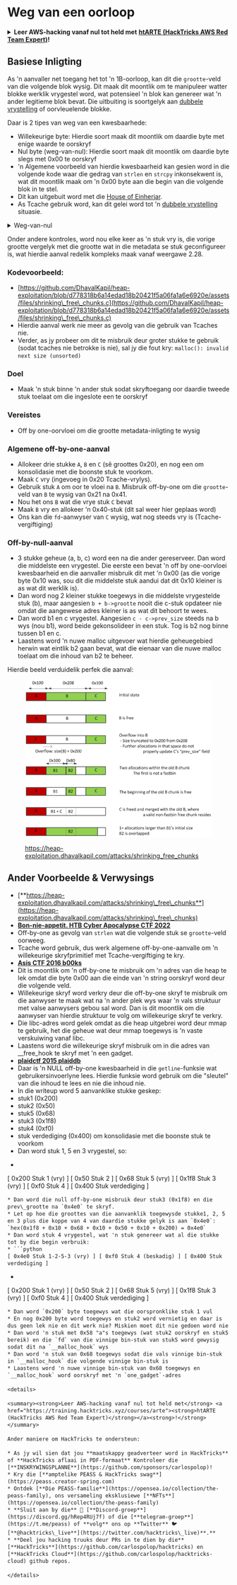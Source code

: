 # Weg van een oorloop

<details>

<summary><strong>Leer AWS-hacking vanaf nul tot held met</strong> <a href="https://training.hacktricks.xyz/courses/arte"><strong>htARTE (HackTricks AWS Red Team Expert)</strong></a><strong>!</strong></summary>

Ander maniere om HackTricks te ondersteun:

* As jy wil sien dat jou **maatskappy geadverteer word in HackTricks** of **HackTricks aflaai in PDF-formaat** Kyk na die [**INSKRYWINGSPLANNE**](https://github.com/sponsors/carlospolop)!
* Kry die [**amptelike PEASS & HackTricks swag**](https://peass.creator-spring.com)
* Ontdek [**Die PEASS Familie**](https://opensea.io/collection/the-peass-family), ons versameling eksklusiewe [**NFTs**](https://opensea.io/collection/the-peass-family)
* **Sluit aan by die** 💬 [**Discord-groep**](https://discord.gg/hRep4RUj7f) of die [**telegram-groep**](https://t.me/peass) of **volg** ons op **Twitter** 🐦 [**@hacktricks\_live**](https://twitter.com/hacktricks\_live)**.**
* **Deel jou haktruuks deur PRs in te dien by die** [**HackTricks**](https://github.com/carlospolop/hacktricks) en [**HackTricks Cloud**](https://github.com/carlospolop/hacktricks-cloud) github-opslag.

</details>

## Basiese Inligting

As 'n aanvaller net toegang het tot 'n 1B-oorloop, kan dit die `grootte`-veld van die volgende blok wysig. Dit maak dit moontlik om te manipuleer watter blokke werklik vrygestel word, wat potensieel 'n blok kan genereer wat 'n ander legitieme blok bevat. Die uitbuiting is soortgelyk aan [dubbele vrystelling](double-free.md) of oorvleuelende blokke.

Daar is 2 tipes van weg van een kwesbaarhede:

* Willekeurige byte: Hierdie soort maak dit moontlik om daardie byte met enige waarde te oorskryf
* Nul byte (weg-van-nul): Hierdie soort maak dit moontlik om daardie byte slegs met 0x00 te oorskryf
* 'n Algemene voorbeeld van hierdie kwesbaarheid kan gesien word in die volgende kode waar die gedrag van `strlen` en `strcpy` inkonsekwent is, wat dit moontlik maak om 'n 0x00 byte aan die begin van die volgende blok in te stel.
* Dit kan uitgebuit word met die [House of Einherjar](house-of-einherjar.md).
* As Tcache gebruik word, kan dit gelei word tot 'n [dubbele vrystelling](double-free.md) situasie.

<details>

<summary>Weg-van-nul</summary>
```c
// From https://ctf-wiki.mahaloz.re/pwn/linux/glibc-heap/off_by_one/
int main(void)
{
char buffer[40]="";
void *chunk1;
chunk1 = malloc(24);
puts("Get Input");
gets(buffer);
if(strlen(buffer)==24)
{
strcpy(chunk1,buffer);
}
return 0;
}
```
</details>

Onder andere kontroles, word nou elke keer as 'n stuk vry is, die vorige grootte vergelyk met die grootte wat in die metadata se stuk geconfigureer is, wat hierdie aanval redelik kompleks maak vanaf weergawe 2.28.

### Kodevoorbeeld:

* [https://github.com/DhavalKapil/heap-exploitation/blob/d778318b6a14edad18b20421f5a06fa1a6e6920e/assets/files/shrinking\_free\_chunks.c](https://github.com/DhavalKapil/heap-exploitation/blob/d778318b6a14edad18b20421f5a06fa1a6e6920e/assets/files/shrinking\_free\_chunks.c)
* Hierdie aanval werk nie meer as gevolg van die gebruik van Tcaches nie.
* Verder, as jy probeer om dit te misbruik deur groter stukke te gebruik (sodat tcaches nie betrokke is nie), sal jy die fout kry: `malloc(): invalid next size (unsorted)`

### Doel

* Maak 'n stuk binne 'n ander stuk sodat skryftoegang oor daardie tweede stuk toelaat om die ingeslote een te oorskryf

### Vereistes

* Off by one-oorvloei om die grootte metadata-inligting te wysig

### Algemene off-by-one-aanval

* Allokeer drie stukke `A`, `B` en `C` (sê groottes 0x20), en nog een om konsolidasie met die boonste stuk te voorkom.
* Maak `C` vry (ingevoeg in 0x20 Tcache-vrylys).
* Gebruik stuk `A` om oor te vloei na `B`. Misbruik off-by-one om die `grootte`-veld van `B` te wysig van 0x21 na 0x41.
* Nou het ons `B` wat die vrye stuk `C` bevat
* Maak `B` vry en allokeer 'n 0x40-stuk (dit sal weer hier geplaas word)
* Ons kan die `fd`-aanwyser van `C` wysig, wat nog steeds vry is (Tcache-vergiftiging)

### Off-by-null-aanval

* 3 stukke geheue (a, b, c) word een na die ander gereserveer. Dan word die middelste een vrygestel. Die eerste een bevat 'n off by one-oorvloei kwesbaarheid en die aanvaller misbruik dit met 'n 0x00 (as die vorige byte 0x10 was, sou dit die middelste stuk aandui dat dit 0x10 kleiner is as wat dit werklik is).
* Dan word nog 2 kleiner stukke toegewys in die middelste vrygestelde stuk (b), maar aangesien `b + b->grootte` nooit die c-stuk opdateer nie omdat die aangewese adres kleiner is as wat dit behoort te wees.
* Dan word b1 en c vrygestel. Aangesien `c - c->prev_size` steeds na b wys (nou b1), word beide gekonsolideer in een stuk. Tog is b2 nog binne tussen b1 en c.
* Laastens word 'n nuwe malloc uitgevoer wat hierdie geheuegebied herwin wat eintlik b2 gaan bevat, wat die eienaar van die nuwe malloc toelaat om die inhoud van b2 te beheer.

Hierdie beeld verduidelik perfek die aanval:

<figure><img src="../../.gitbook/assets/image (1247).png" alt=""><figcaption><p><a href="https://heap-exploitation.dhavalkapil.com/attacks/shrinking_free_chunks">https://heap-exploitation.dhavalkapil.com/attacks/shrinking_free_chunks</a></p></figcaption></figure>

## Ander Voorbeelde & Verwysings

* [**https://heap-exploitation.dhavalkapil.com/attacks/shrinking\_free\_chunks**](https://heap-exploitation.dhavalkapil.com/attacks/shrinking\_free\_chunks)
* [**Bon-nie-appetit. HTB Cyber Apocalypse CTF 2022**](https://7rocky.github.io/en/ctf/htb-challenges/pwn/bon-nie-appetit/)
* Off-by-one as gevolg van `strlen` wat die volgende stuk se `grootte`-veld oorweeg.
* Tcache word gebruik, dus werk algemene off-by-one-aanvalle om 'n willekeurige skryfprimitief met Tcache-vergiftiging te kry.
* [**Asis CTF 2016 b00ks**](https://ctf-wiki.mahaloz.re/pwn/linux/glibc-heap/off\_by\_one/#1-asis-ctf-2016-b00ks)
* Dit is moontlik om 'n off-by-one te misbruik om 'n adres van die heap te lek omdat die byte 0x00 aan die einde van 'n string oorskryf word deur die volgende veld.
* Willekeurige skryf word verkry deur die off-by-one skryf te misbruik om die aanwyser te maak wat na 'n ander plek wys waar 'n vals struktuur met valse aanwysers gebou sal word. Dan is dit moontlik om die aanwyser van hierdie struktuur te volg om willekeurige skryf te verkry.
* Die libc-adres word gelek omdat as die heap uitgebrei word deur mmap te gebruik, het die geheue wat deur mmap toegewys is 'n vaste verskuiwing vanaf libc.
* Laastens word die willekeurige skryf misbruik om in die adres van \_\_free\_hook te skryf met 'n een gadget.
* [**plaidctf 2015 plaiddb**](https://ctf-wiki.mahaloz.re/pwn/linux/glibc-heap/off\_by\_one/#instance-2-plaidctf-2015-plaiddb)
* Daar is 'n NULL off-by-one kwesbaarheid in die `getline`-funksie wat gebruikersinvoerlyne lees. Hierdie funksie word gebruik om die "sleutel" van die inhoud te lees en nie die inhoud nie.
* In die writeup word 5 aanvanklike stukke geskep:
* stuk1 (0x200)
* stuk2 (0x50)
* stuk5 (0x68)
* stuk3 (0x1f8)
* stuk4 (0xf0)
* stuk verdediging (0x400) om konsolidasie met die boonste stuk te voorkom
* Dan word stuk 1, 5 en 3 vrygestel, so:
* ```python
[ 0x200 Stuk 1 (vry) ] [ 0x50 Stuk 2 ] [ 0x68 Stuk 5 (vry) ] [ 0x1f8 Stuk 3 (vry) ] [ 0xf0 Stuk 4 ] [ 0x400 Stuk verdediging ]
```
* Dan word die null off-by-one misbruik deur stuk3 (0x1f8) en die prev\_grootte na `0x4e0` te skryf.
* Let op hoe die groottes van die aanvanklik toegewysde stukke1, 2, 5 en 3 plus die koppe van 4 van daardie stukke gelyk is aan `0x4e0`:  `hex(0x1f8 + 0x10 + 0x68 + 0x10 + 0x50 + 0x10 + 0x200) = 0x4e0`
* Dan word stuk 4 vrygestel, wat 'n stuk genereer wat al die stukke tot by die begin verbruik:
* ```python
[ 0x4e0 Stuk 1-2-5-3 (vry) ] [ 0xf0 Stuk 4 (beskadig) ] [ 0x400 Stuk verdediging ]
```
* ```python
[ 0x200 Stuk 1 (vry) ] [ 0x50 Stuk 2 ] [ 0x68 Stuk 5 (vry) ] [ 0x1f8 Stuk 3 (vry) ] [ 0xf0 Stuk 4 ] [ 0x400 Stuk verdediging ]
```
* Dan word `0x200` byte toegewys wat die oorspronklike stuk 1 vul
* En nog 0x200 byte word toegewys en stuk2 word vernietig en daar is dus geen lek nie en dit werk nie? Miskien moet dit nie gedoen word nie
* Dan word 'n stuk met 0x58 "a"s toegewys (wat stuk2 oorskryf en stuk5 bereik) en die `fd` van die vinnige bin-stuk van stuk5 word gewysig sodat dit na `__malloc_hook` wys
* Dan word 'n stuk van 0x68 toegewys sodat die vals vinnige bin-stuk in `__malloc_hook` die volgende vinnige bin-stuk is
* Laastens word 'n nuwe vinnige bin-stuk van 0x68 toegewys en `__malloc_hook` word oorskryf met 'n `one_gadget`-adres

<details>

<summary><strong>Leer AWS-hacking vanaf nul tot held met</strong> <a href="https://training.hacktricks.xyz/courses/arte"><strong>htARTE (HackTricks AWS Red Team Expert)</strong></a><strong>!</strong></summary>

Ander maniere om HackTricks te ondersteun:

* As jy wil sien dat jou **maatskappy geadverteer word in HackTricks** of **HackTricks aflaai in PDF-formaat** Kontroleer die [**INSKRYWINGSPLANNE**](https://github.com/sponsors/carlospolop)!
* Kry die [**amptelike PEASS & HackTricks swag**](https://peass.creator-spring.com)
* Ontdek [**Die PEASS-familie**](https://opensea.io/collection/the-peass-family), ons versameling eksklusiewe [**NFTs**](https://opensea.io/collection/the-peass-family)
* **Sluit aan by die** 💬 [**Discord-groep**](https://discord.gg/hRep4RUj7f) of die [**telegram-groep**](https://t.me/peass) of **volg** ons op **Twitter** 🐦 [**@hacktricks\_live**](https://twitter.com/hacktricks\_live)**.**
* **Deel jou hacking truuks deur PRs in te dien by die** [**HackTricks**](https://github.com/carlospolop/hacktricks) en [**HackTricks Cloud**](https://github.com/carlospolop/hacktricks-cloud) github repos.

</details>

